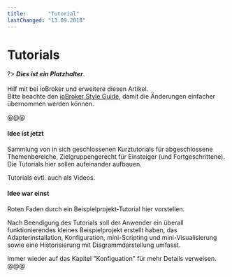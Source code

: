 ```yaml
---
title:       "Tutorial"
lastChanged: "13.09.2018"
---
```


# Tutorials

?> ***Dies ist ein Platzhalter***.
   <br><br>
   Hilf mit bei ioBroker und erweitere diesen Artikel.  
   Bitte beachte den [ioBroker Style Guide](community/styleguidedoc),
   damit die Änderungen einfacher übernommen werden können.

@@@   
#### Idee ist jetzt
Sammlung von in sich geschlossenen Kurztutorials für abgeschlossene Themenbereiche,
Zielgruppengerecht für Einsteiger (und Fortgeschrittene). Die Tutorials hier sollen
aufeinander aufbauen.

Tutorials evtl. auch als Videos.


#### Idee war einst
Roten Faden durch ein Beispielprojekt-Tutorial hier vorstellen.

Nach Beendigung des Tutorials soll der Anwender ein überall
funktionierendes kleines Beispielprojekt erstellt haben, das
Adapterinstallation, Konfiguration, mini-Scripting und
mini-Visualisierung sowie eine Historisierung mit
Diagrammdarstellung umfasst.

Immer wieder auf das Kapitel "Konfiguation" für mehr Details
verweisen.   
@@@
